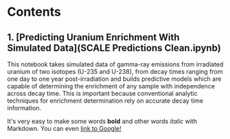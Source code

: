 # Contents

## 1. [Predicting Uranium Enrichment With Simulated Data](SCALE Predictions Clean.ipynb)
This notebook takes simulated data of gamma-ray emissions from irradiated uranium of two isotopes (U-235 and U-238), from decay times ranging from one day to one year post-irradiation and builds predictive models which are capable of determining the enrichment of any sample with independence across decay time. This is important because conventional analytic techniques for enrichment determination rely on accurate decay time information.


It's very easy to make some words **bold** and other words *italic* with Markdown. You can even [link to Google!](http://google.com)


